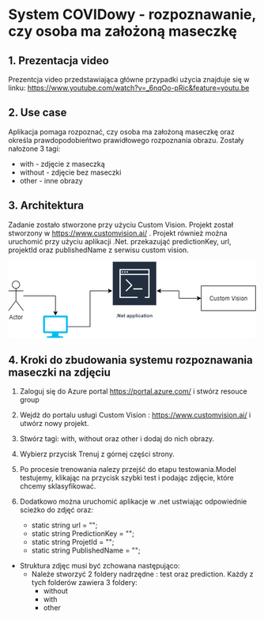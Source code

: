# System COVIDowy - rozpoznawanie, czy osoba ma założoną maseczkę

## 1. Prezentacja video

Prezentcja video przedstawiająca główne przypadki użycia znajduje się w linku: </b> https://www.youtube.com/watch?v=_6nqOo-pRic&feature=youtu.be      </b>


## 2. Use case

Aplikacja pomaga rozpoznać, czy osoba ma założoną maseczkę oraz określa prawdopodobieńtwo prawidłowego rozpoznania obrazu. Zostały nałożone 3 tagi: 
* with - zdjęcie z maseczką
* without - zdjęcie bez maseczki
* other - inne obrazy

## 3. Architektura

Zadanie zostało stworzone przy użyciu Custom Vision. Projekt został stworzony w https://www.customvision.ai/ . Projekt również można uruchomić przy użyciu aplikacji .Net. przekazująć predictionKey, url, projektId oraz publishedName z serwisu custom vision. </b> 
</b>

![image info](./diagram.png)


## 4. Kroki do zbudowania systemu rozpoznawania maseczki na zdjęciu


1. Zaloguj się  do Azure portal https://portal.azure.com/ i stwórz resouce group  </b>

2. Wejdż do portalu usługi Custom Vision : https://www.customvision.ai/ i utwórz nowy projekt.

3. Stwórz tagi: with, without oraz other  i dodaj do nich obrazy.

4. Wybierz przycisk Trenuj z górnej części strony. 

5. Po procesie trenowania nalezy przejść do etapu testowania.Model testujemy, klikając na przycisk szybki test i podając zdjęcie, które chcemy sklasyfikować.

6. Dodatkowo można uruchomić aplikacje w .net ustwiając odpowiednie scieżko do zdjęć oraz:

      * static string url = "";
      * static string PredictionKey = "";
      * static string ProjetId = "";
      * static string PublishedName = "";
      
- Struktura zdjęc musi być zchowana następująco:
  - Należe stworzyć 2 foldery nadrzędne : test oraz prediction. Każdy z tych folderów zawiera 3 foldery: 
    - without
    - with
    - other
 
 


